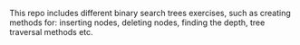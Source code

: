 This repo includes different binary search trees exercises, such as creating methods for:
inserting nodes, deleting nodes, finding the depth, tree traversal methods etc.